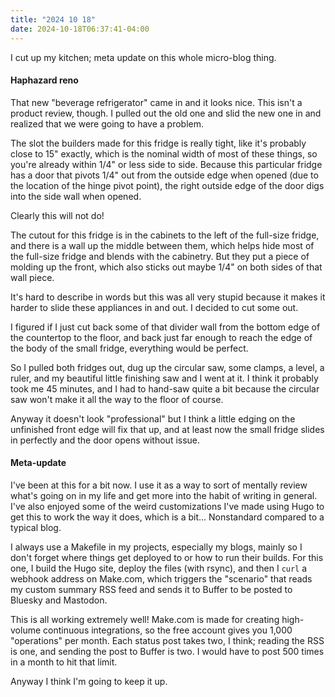 ```yaml
---
title: "2024 10 18"
date: 2024-10-18T06:37:41-04:00
---
```


I cut up my kitchen; meta update on this whole micro-blog thing.

#### Haphazard reno

That new "beverage refrigerator" came in and it looks nice. This isn't a product
review, though. I pulled out the old one and slid the new one in and realized
that we were going to have a problem.

The slot the builders made for this fridge is really tight, like it's probably
close to 15" exactly, which is the nominal width of most of these things, so
you're already within 1/4" or less side to side. Because this particular fridge
has a door that pivots 1/4" out from the outside edge when opened (due to the
location of the hinge pivot point), the right outside edge of the door digs into
the side wall when opened.

Clearly this will not do!

The cutout for this fridge is in the cabinets to the left of the full-size
fridge, and there is a wall up the middle between them, which helps hide most of
the full-size fridge and blends with the cabinetry. But they put a piece of
molding up the front, which also sticks out maybe 1/4" on both sides of that
wall piece.

It's hard to describe in words but this was all very stupid because it makes it
harder to slide these appliances in and out. I decided to cut some out.

I figured if I just cut back some of that divider wall from the bottom edge of
the countertop to the floor, and back just far enough to reach the edge of the
body of the small fridge, everything would be perfect.

So I pulled both fridges out, dug up the circular saw, some clamps, a level, a
ruler, and my beautiful little finishing saw and I went at it. I think it
probably took me 45 minutes, and I had to hand-saw quite a bit because the
circular saw won't make it all the way to the floor of course.

Anyway it doesn't look "professional" but I think a little edging on the
unfinished front edge will fix that up, and at least now the small fridge slides
in perfectly and the door opens without issue.

#### Meta-update

I've been at this for a bit now. I use it as a way to sort of mentally review
what's going on in my life and get more into the habit of writing in general.
I've also enjoyed some of the weird customizations I've made using Hugo to get
this to work the way it does, which is a bit... Nonstandard compared to a
typical blog.

I always use a Makefile in my projects, especially my blogs, mainly so I don't
forget where things get deployed to or how to run their builds. For this one, I
build the Hugo site, deploy the files (with rsync), and then I `curl` a webhook
address on Make.com, which triggers the "scenario" that reads my custom summary
RSS feed and sends it to Buffer to be posted to Bluesky and Mastodon.

This is all working extremely well! Make.com is made for creating high-volume
continuous integrations, so the free account gives you 1,000 "operations" per
month. Each status post takes two, I think; reading the RSS is one, and sending
the post to Buffer is two. I would have to post 500 times in a month to hit that
limit.

Anyway I think I'm going to keep it up.
